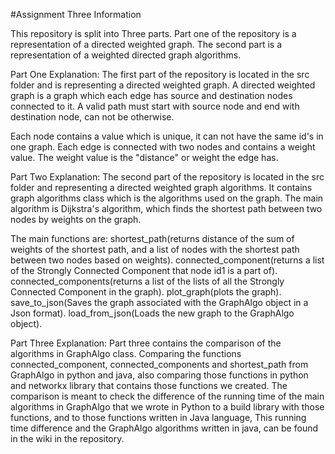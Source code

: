 #Assignment Three Information

This repository is split into Three parts.
Part one of the repository is a representation of a directed weighted graph.
The second part is a representation of a weighted directed graph algorithms.

Part One Explanation:
The first part of the repository is located in the src folder and is representing a directed weighted graph.
A directed weighted graph is a graph which each edge has source and destination nodes connected to it.
A valid path must start with source node and end with destination node, can not be otherwise.

Each node contains a value which is unique, it can not have the same id's in one graph.
Each edge is connected with two nodes and contains a weight value.
The weight value is the "distance" or weight the edge has.

Part Two Explanation:
The second part of the repository is located in the src folder and representing a directed weighted graph algorithms.
It contains graph algorithms class which is the algorithms used on the graph.
The main algorithm is Dijkstra's algorithm, which finds the shortest path between two nodes by weights on the graph.

The main functions are: 
shortest_path(returns distance of the sum of weights of the shortest path, and a list of nodes with the shortest path between two nodes based on weights).
connected_component(returns a list of the Strongly Connected Component that node id1 is a part of).
connected_components(returns a list of the lists of all the Strongly Connected Component in the graph).
plot_graph(plots the graph).
save_to_json(Saves the graph associated with the GraphAlgo object in a Json format).
load_from_json(Loads the new graph to the GraphAlgo object).

Part Three Explanation:
Part three contains the comparison of the algorithms in GraphAlgo class.
Comparing the functions connected_component, connected_components and shortest_path from GraphAlgo in python and java,
also comparing those functions in python and networkx library that contains those functions we created.
The comparison is meant to check the difference of the running time of the main algorithms in GraphAlgo
that we wrote in Python to a build library with those functions, and to those functions written in Java language,
This running time difference and the GraphAlgo algorithms written in java, can be found in the wiki in the repository.